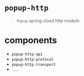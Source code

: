 # `popup-http`

> `Popup` spring cloud http module



# components

- `popup-http-api`
- `popup-http-protocol`
- `popup-http-transport`
- `...`

